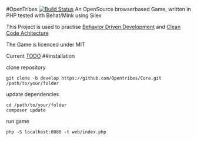 #OpenTribes
[![Build Status](https://travis-ci.org/Opentribes/Core.png?branch=develop)](https://travis-ci.org/Opentribes/Core)
An OpenSource browserbased Game, written in PHP tested with Behat/Mink using Silex

This Project is used to practise [Behavior Driven Development](http://de.wikipedia.org/wiki/Behavior_Driven_Development) and [Clean Code Achitecture](http://blog.8thlight.com/uncle-bob/2012/08/13/the-clean-architecture.html)

The Game is licenced under MIT 

Current [TODO](https://github.com/Opentribes/Core/issues?direction=asc&labels=TODO&milestone=1&page=1&sort=created&state=open)
##installation

clone repository

~~~
git clone -b develop https://github.com/Opentribes/Core.git /path/to/your/folder
~~~

update dependencies

~~~
cd /path/to/your/folder
composer update
~~~

run game

~~~
php -S localhost:8080 -t web/index.php
~~~



